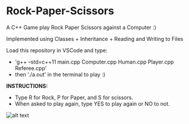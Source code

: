 # Rock-Paper-Scissors
A C++ Game play Rock Paper Scissors against a Computer :)

Implemented using Classes + Inheritance + Reading and Writing to Files

Load this repository in VSCode and type:
 - 'g++ –std=c++11 main.cpp Computer.cpp Human.cpp Player.cpp Referee.cpp' 
 - then './a.out'
in the terminal to play :)

**INSTRUCTIONS:**
- Type R for Rock, P for Paper, and S for scissors.
- When asked to play again, type YES to play again or NO to not.

![alt text](https://i.pinimg.com/736x/e7/f7/ae/e7f7aece600a3f1cb0267620acae8712.jpg)

